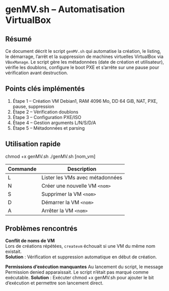 # genMV.sh – Automatisation VirtualBox


## Résumé
Ce document décrit le script `genMV.sh` qui automatise la création, le listing, le démarrage, l’arrêt et la suppression de machines virtuelles VirtualBox via `VBoxManage`. Le script gère les métadonnées (date de création et utilisateur), vérifie les doublons, configure le boot PXE et s’arrête sur une pause pour vérification avant destruction.



## Points clés implémentés
1. Étape 1 – Création VM Debian1, RAM 4096 Mo, DD 64 GiB, NAT, PXE, pause, suppression  
2. Étape 2 – Vérification doublons  
3. Étape 3 – Configuration PXE/ISO  
4. Étape 4 – Gestion arguments L/N/S/D/A  
5. Étape 5 – Métadonnées et parsing

## Utilisation rapide

chmod +x genMV.sh
./genMV.sh <commande> [nom_vm]

| Commande | Description                         |
|----------|-------------------------------------|
| L        | Lister les VMs avec métadonnées     |
| N <nom>  | Créer une nouvelle VM `<nom>`       |
| S <nom>  | Supprimer la VM `<nom>`             |
| D <nom>  | Démarrer la VM `<nom>`              |
| A <nom>  | Arrêter la VM `<nom>`               |


## Problèmes rencontrés

**Conflit de noms de VM**  
   Lors de créations répétées, `createvm` échouait si une VM du même nom existait.  
   **Solution** : Vérification et suppression automatique en début de création.


**Permissions d’exécution manquantes**
   Au lancement du script, le message Permission denied apparaissait. Le script n’était pas marqué comme exécutable.
   **Solution** : Exécuter chmod +x genMV.sh pour ajouter le bit d’exécution et permettre son lancement direct.


